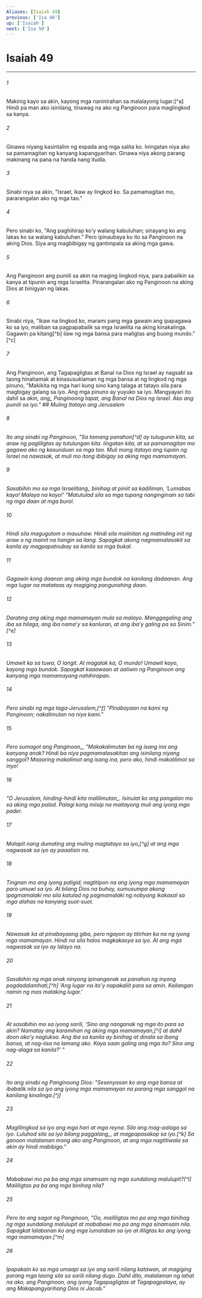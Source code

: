 ```yaml
---
Aliases: [Isaiah 49]
previous: ['Isa 48']
up: ['Isaiah']
next: ['Isa 50']
---
```

# Isaiah 49

***






















###### 1 










Makinig kayo sa akin, kayong mga naninirahan sa malalayong lugar:[^a] Hindi pa man ako isinilang, tinawag na ako ng Panginoon para maglingkod sa kanya. 





















###### 2 










Ginawa niyang kasintalim ng espada ang mga salita ko. Iningatan niya ako sa pamamagitan ng kanyang kapangyarihan. Ginawa niya akong parang makinang na pana na handa nang itudla. 





















###### 3 










Sinabi niya sa akin, "Israel, ikaw ay lingkod ko. Sa pamamagitan mo, pararangalan ako ng mga tao." 





















###### 4 










Pero sinabi ko, "Ang paghihirap koʼy walang kabuluhan; sinayang ko ang lakas ko sa walang kabuluhan." Pero ipinaubaya ko ito sa Panginoon na aking Dios. Siya ang magbibigay ng gantimpala sa aking mga gawa. 





















###### 5 










Ang Panginoon ang pumili sa akin na maging lingkod niya, para pabalikin sa kanya at tipunin ang mga Israelita. Pinarangalan ako ng Panginoon na aking Dios at binigyan ng lakas. 





















###### 6 










Sinabi niya, "Ikaw na lingkod ko, marami pang mga gawain ang ipapagawa ko sa iyo, maliban sa pagpapabalik sa mga Israelita na aking kinakalinga. Gagawin pa kitang[^b] ilaw ng mga bansa para maligtas ang buong mundo."[^c] 





















###### 7 










Ang Panginoon, ang Tagapagligtas at Banal na Dios ng Israel ay nagsabi sa taong hinahamak at kinasusuklaman ng mga bansa at ng lingkod ng mga pinuno, "Makikita ng mga hari kung sino kang talaga at tatayo sila para magbigay galang sa iyo. Ang mga pinuno ay yuyuko sa iyo. Mangyayari ito dahil sa <i class="trans-change">akin, ang_ Panginoong tapat, ang Banal na Dios ng Israel. Ako ang pumili sa iyo." ## Muling Itatayo ang Jerusalem 





















###### 8 










Ito ang sinabi ng Panginoon, "Sa tamang panahon[^d] ay tutugunin kita, sa araw ng pagliligtas ay tutulungan kita. Iingatan kita, at sa pamamagitan mo gagawa ako ng kasunduan sa mga tao. Muli mong itatayo ang lupain ng Israel na nawasak, at muli mo itong ibibigay sa aking mga mamamayan. 





















###### 9 










Sasabihin mo sa mga <i class="trans-change">Israelitang_ binihag at piniit sa kadiliman, 'Lumabas kayo! Malaya na kayo!' "Matutulad sila sa mga tupang nanginginain sa tabi ng mga daan at mga burol. 





















###### 10 










Hindi sila magugutom o mauuhaw. Hindi sila maiinitan ng matinding init ng araw o ng mainit na hangin sa ilang. Sapagkat akong nagmamalasakit sa kanila ay magpapatnubay sa kanila sa mga bukal. 





















###### 11 










Gagawin kong daanan ang aking mga bundok na kanilang dadaanan. Ang mga lugar na matataas ay magiging pangunahing daan. 





















###### 12 










Darating ang aking mga mamamayan mula sa malayo. Manggagaling ang iba sa hilaga, ang iba namaʼy sa kanluran, at ang ibaʼy galing pa sa Sinim."[^e] 





















###### 13 










Umawit ka sa tuwa, O langit. At magalak ka, O mundo! Umawit kayo, kayong mga bundok. Sapagkat kaaawaan at aaliwin ng Panginoon ang kanyang mga mamamayang nahihirapan. 





















###### 14 










Pero sinabi ng mga taga-Jerusalem,[^f] "Pinabayaan na kami ng Panginoon; nakalimutan na niya kami." 





















###### 15 










<i class="trans-change">Pero sumagot ang Panginoon,_ "Makakalimutan ba ng isang ina ang kanyang anak? Hindi ba niya pagmamalasakitan ang isinilang niyang sanggol? Maaaring makalimot ang isang ina, pero ako, hindi makalilimot sa inyo! 





















###### 16 










"O <i class="trans-change">Jerusalem, hinding-hindi kita malilimutan_. Isinulat ko ang pangalan mo sa aking mga palad. Palagi kong iniisip na maitayong muli ang iyong mga pader. 





















###### 17 










Malapit nang dumating ang muling magtatayo sa iyo,[^g] at ang mga nagwasak sa iyo ay paaalisin na. 





















###### 18 










Tingnan mo ang iyong paligid; nagtitipon na ang iyong mga mamamayan para umuwi sa iyo. At bilang Dios na buhay, sumusumpa akong ipagmamalaki mo sila katulad ng pagmamalaki ng nobyang ikakasal sa mga alahas na kanyang suot-suot. 





















###### 19 










Nawasak ka at pinabayaang giba, pero ngayon ay titirhan ka na ng iyong mga mamamayan. Hindi na sila halos magkakasya sa iyo. At ang mga nagwasak sa iyo ay lalayo na. 





















###### 20 










Sasabihin ng mga anak ninyong ipinanganak sa panahon ng inyong pagdadalamhati,[^h] 'Ang lugar na itoʼy napakaliit para sa amin. Kailangan namin ng mas malaking lugar.' 





















###### 21 










At sasabihin mo sa iyong sarili, 'Sino ang nanganak ng mga ito para sa akin? Namatay ang karamihan ng aking mga mamamayan,[^i] at dahil doon akoʼy nagluksa. Ang iba sa kanila ay binihag at dinala sa ibang bansa, at nag-iisa na lamang ako. Kaya saan galing ang mga ito? Sino ang nag-alaga sa kanila?' " 





















###### 22 










Ito ang sinabi ng Panginoong Dios: "Sesenyasan ko ang mga bansa at ibabalik nila sa iyo ang iyong mga mamamayan na parang mga sanggol na kanilang kinalinga.[^j] 





















###### 23 










Maglilingkod sa iyo ang mga hari at mga reyna. Sila ang mag-aalaga sa iyo. Luluhod sila sa iyo <i class="trans-change">bilang paggalang,_ at magpapasakop sa iyo.[^k] Sa ganoon malalaman mong ako ang Panginoon, at ang mga nagtitiwala sa akin ay hindi mabibigo." 





















###### 24 










Mababawi mo pa ba ang mga sinamsam ng mga sundalong malulupit?[^l] Maililigtas pa ba ang mga binihag nila? 





















###### 25 










Pero ito ang sagot ng Panginoon, "Oo, maililigtas mo pa ang mga binihag ng mga sundalong malulupit at mababawi mo pa ang mga sinamsam nila. Sapagkat lalabanan ko ang mga lumalaban sa iyo at ililigtas ko ang iyong mga mamamayan.[^m] 





















###### 26 










Ipapakain ko sa mga umaapi sa iyo ang sarili nilang katawan, at magiging parang mga lasing sila sa sarili nilang dugo. Dahil dito, malalaman ng lahat na ako, ang Panginoon, ang iyong Tagapagligtas at Tagapagpalaya, ay ang Makapangyarihang Dios ni Jacob."

